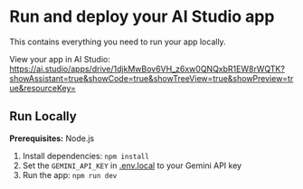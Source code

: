 # Run and deploy your AI Studio app

This contains everything you need to run your app locally.

View your app in AI Studio: https://ai.studio/apps/drive/1djkMwBov6VH_z6xw0QNQxbR1EW8rWQTK?showAssistant=true&showCode=true&showTreeView=true&showPreview=true&resourceKey=

## Run Locally

**Prerequisites:**  Node.js


1. Install dependencies:
   `npm install`
2. Set the `GEMINI_API_KEY` in [.env.local](.env.local) to your Gemini API key
3. Run the app:
   `npm run dev`
